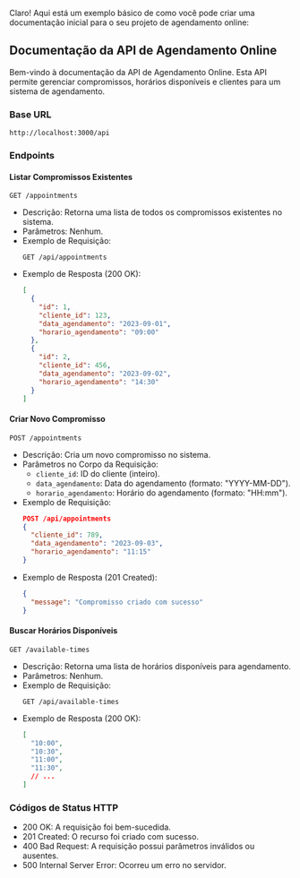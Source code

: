 Claro! Aqui está um exemplo básico de como você pode criar uma documentação inicial para o seu projeto de agendamento online:

## Documentação da API de Agendamento Online

Bem-vindo à documentação da API de Agendamento Online. Esta API permite gerenciar compromissos, horários disponíveis e clientes para um sistema de agendamento.

### Base URL

```
http://localhost:3000/api
```

### Endpoints

#### Listar Compromissos Existentes

```
GET /appointments
```

- Descrição: Retorna uma lista de todos os compromissos existentes no sistema.
- Parâmetros: Nenhum.
- Exemplo de Requisição:
  ```
  GET /api/appointments
  ```
- Exemplo de Resposta (200 OK):
  ```json
  [
    {
      "id": 1,
      "cliente_id": 123,
      "data_agendamento": "2023-09-01",
      "horario_agendamento": "09:00"
    },
    {
      "id": 2,
      "cliente_id": 456,
      "data_agendamento": "2023-09-02",
      "horario_agendamento": "14:30"
    }
  ]
  ```

#### Criar Novo Compromisso

```
POST /appointments
```

- Descrição: Cria um novo compromisso no sistema.
- Parâmetros no Corpo da Requisição:
  - `cliente_id`: ID do cliente (inteiro).
  - `data_agendamento`: Data do agendamento (formato: "YYYY-MM-DD").
  - `horario_agendamento`: Horário do agendamento (formato: "HH:mm").
- Exemplo de Requisição:
  ```json
  POST /api/appointments
  {
    "cliente_id": 789,
    "data_agendamento": "2023-09-03",
    "horario_agendamento": "11:15"
  }
  ```
- Exemplo de Resposta (201 Created):
  ```json
  {
    "message": "Compromisso criado com sucesso"
  }
  ```

#### Buscar Horários Disponíveis

```
GET /available-times
```

- Descrição: Retorna uma lista de horários disponíveis para agendamento.
- Parâmetros: Nenhum.
- Exemplo de Requisição:
  ```
  GET /api/available-times
  ```
- Exemplo de Resposta (200 OK):
  ```json
  [
    "10:00",
    "10:30",
    "11:00",
    "11:30",
    // ...
  ]
  ```

### Códigos de Status HTTP

- 200 OK: A requisição foi bem-sucedida.
- 201 Created: O recurso foi criado com sucesso.
- 400 Bad Request: A requisição possui parâmetros inválidos ou ausentes.
- 500 Internal Server Error: Ocorreu um erro no servidor.

